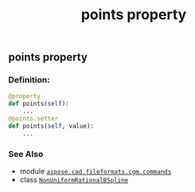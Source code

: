 ﻿---
title: points property
second_title: Aspose.CAD for Python via .NET API References
description: 
type: docs
weight: 100
url: /python-net/aspose.cad.fileformats.cgm.commands/nonuniformrationalbspline/points/
is_root: false
---

## points property

### Definition:
```python
@property
def points(self):
    ...
@points.setter
def points(self, value):
    ...
```

### See Also
* module [`aspose.cad.fileformats.cgm.commands`](../../)
* class [`NonUniformRationalBSpline`](/cad/python-net/aspose.cad.fileformats.cgm.commands/nonuniformrationalbspline)
